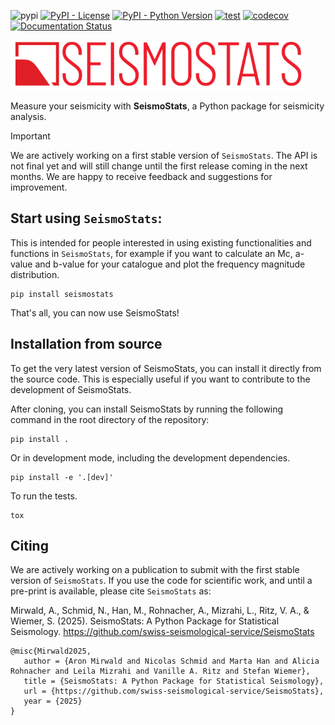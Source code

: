 ![pypi](https://img.shields.io/pypi/v/SeismoStats)
[![PyPI - License](https://img.shields.io/pypi/l/seismostats.svg)](https://pypi.org/project/seismostats/)
[![PyPI - Python Version](https://img.shields.io/pypi/pyversions/seismostats.svg)](https://pypi.org/project/seismostats/)
[![test](https://github.com/swiss-seismological-service/SeismoStats/actions/workflows/tests.yml/badge.svg)](https://github.com/swiss-seismological-service/SeismoStats/actions/workflows/tests.yml)
[![codecov](https://codecov.io/github/swiss-seismological-service/SeismoStats/graph/badge.svg?token=RVJFHYLBKA)](https://codecov.io/github/swiss-seismological-service/SeismoStats)
[![Documentation Status](https://readthedocs.org/projects/seismostats/badge/?version=latest)](https://seismostats.readthedocs.io/en/latest/?badge=latest)

<img src="./docs/source/_static/seismostats-02.svg" height="80">

Measure your seismicity with **SeismoStats**, a Python package for seismicity analysis.

>[!IMPORTANT]  
>We are actively working on a first stable version of `SeismoStats`. The API is not final yet and will still change until the first release coming in the next months. We are happy to receive feedback and suggestions for improvement.

## Start using `SeismoStats`:

This is intended for people interested in using existing functionalities and functions in `SeismoStats`, for example if you want to calculate an Mc, a-value and b-value for your catalogue and plot the frequency magnitude distribution.

```
pip install seismostats
```

That's all, you can now use SeismoStats!

## Installation from source

To get the very latest version of SeismoStats, you can install it directly from the source code. This is especially useful if you want to contribute to the development of SeismoStats.

After cloning, you can install SeismoStats by running the following command in the root directory of the repository:
```
pip install .
```
Or in development mode, including the development dependencies.
```
pip install -e '.[dev]'
```
To run the tests.
```
tox
```

## Citing
We are actively working on a publication to submit with the first stable version of `SeismoStats`. If you use the code for scientific work, and until a pre-print is available, please cite `SeismoStats` as:

Mirwald, A., Schmid, N., Han, M., Rohnacher, A., Mizrahi, L., Ritz, V. A., & Wiemer, S. (2025). SeismoStats: A Python Package for Statistical Seismology. https://github.com/swiss-seismological-service/SeismoStats

```
@misc{Mirwald2025,
   author = {Aron Mirwald and Nicolas Schmid and Marta Han and Alicia Rohnacher and Leila Mizrahi and Vanille A. Ritz and Stefan Wiemer},
   title = {SeismoStats: A Python Package for Statistical Seismology},
   url = {https://github.com/swiss-seismological-service/SeismoStats},
   year = {2025}
}
```
